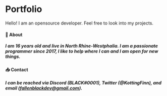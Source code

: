 # Portfolio
Hello! I am an opensource developer. Feel free to look into my projects.

#### 👋 About
##### I am 16 years old and live in North Rhine-Westphalia. I am a passionate programmer since 2017, I like to help where I can and I am open for new things.

#### 📥 Contact
##### I can be reached via Discord (BLACK#0001), Twitter (@KottingFinn), and email (fallenblackdev@gmail.com).
